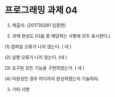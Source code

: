 ﻿# 프로그래밍 과제 04

1. 제출자:   (201730281 임종현)

2. 과제 완성도 (다음 중 해당하는 사항에 모두 표시한다.)

(1) 컴파일 오류가 나지 않는다. (  네  )

(2) 실행 오류가 나지 않는다. (네    )

(3) 요구된 모든 기능을 구현하였는가. (  네   )

(4) 미원성인 경우 어디까지 완성하였는지 기술하라.

3. 기타 사항 
